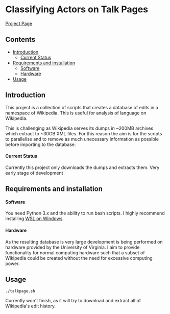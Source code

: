 # Classifying Actors on Talk Pages

[Project Page](https://meta.wikimedia.org/wiki/Research:Classifying_Actors_on_Talk_Pages#Goals)

## Contents

* [Introduction](#Introduction)
  * [Current Status](#Current-Status)
* [Requirements and installation](#Requirements-and-installation)
  * [Software](#Software)
  * [Hardware](#Hardware)
* [Usage](#Usage)
   
## Introduction

This project is a collection of scripts that creates a database of edits in
a namespace of Wikipedia. This is useful for analysis of language on
Wikipedia. 

This is challenging as Wikipedia serves its dumps in ~200MB archives
which extract to ~30GB XML files. For this reason the aim is for the
scripts to parallelise and to remove as much unecessary information as
possible before importing to the database.

#### Current Status

Currently this project only downloads the dumps and extracts them. Very
early stage of development

## Requirements and installation

#### Software 

You need Python 3.x and the ability to run bash scripts. I highly
recommend installing [WSL on
Windows](https://docs.microsoft.com/en-us/windows/wsl/install-win10).

#### Hardware

As the resulting database is very large development is being performed on
hardware provided by the University of Virginia. I aim to provide
functionality for normal computing hardware such that a subset of
Wikipedia could be created without the need for excessive computing power. 

## Usage

```
./talkpage.sh
```
Currently won't finish, as it will  try to download and extract all of Wikipedia's edit history.
